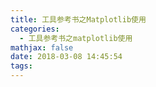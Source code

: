 ```yaml
---
title: 工具参考书之Matplotlib使用
categories:
  - 工具参考书之matplotlib使用
mathjax: false
date: 2018-03-08 14:45:54
tags:
---
```


<!-- more -->
